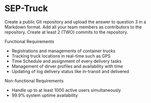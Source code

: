 # SEP-Truck

Create a public Git repository and upload the answer to question 3 in a Markdown format.
Add all your team members as contributors to the repository. Create at least 2 (TWO) commits
to the repository.

Functional Requirements
- Registrations and managements of container trucks
- Tracking truck locations in real-time such as GPS
- Time Schedule and assignment of every delivery tasks
- Management of dirver profiles and availability with time
- Updating of log delivery status like in-transit and delivered

Non-functional Requirements
- Handle up to at least 1000 active users simultaneously
- 99.9% system uptime availability
